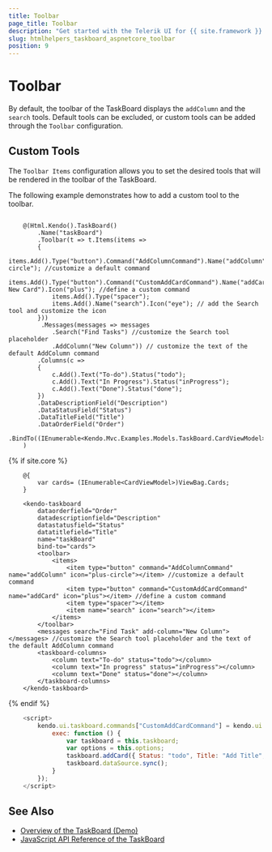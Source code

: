 ```yaml
---
title: Toolbar
page_title: Toolbar
description: "Get started with the Telerik UI for {{ site.framework }} TaskBoard and learn how to configure its toolbar."
slug: htmlhelpers_taskboard_aspnetcore_toolbar
position: 9
---
```


# Toolbar

By default, the toolbar of the TaskBoard displays the `addColumn` and the `search` tools. Default tools can be excluded, or custom tools can be added through the `Toolbar` configuration. 

## Custom Tools

The `Toolbar Items` configuration allows you to set the desired tools that will be rendered in the toolbar of the TaskBoard.

The following example demonstrates how to add a custom tool to the toolbar.

```HtmlHelper

    @(Html.Kendo().TaskBoard()
        .Name("taskBoard")
        .Toolbar(t => t.Items(items =>
        {
            items.Add().Type("button").Command("AddColumnCommand").Name("addColumn").Icon("plus-circle"); //customize a default command
            items.Add().Type("button").Command("CustomAddCardCommand").Name("addCard").Text("Add New Card").Icon("plus"); //define a custom command
            items.Add().Type("spacer");
            items.Add().Name("search").Icon("eye"); // add the Search tool and customize the icon
        }))
         .Messages(messages => messages
            .Search("Find Tasks") //customize the Search tool placeholder
            .AddColumn("New Column")) // customize the text of the default AddColumn command
        .Columns(c =>
        {
            c.Add().Text("To-do").Status("todo");
            c.Add().Text("In Progress").Status("inProgress");
            c.Add().Text("Done").Status("done");
        })
        .DataDescriptionField("Description")
        .DataStatusField("Status")
        .DataTitleField("Title")
        .DataOrderField("Order")
        .BindTo((IEnumerable<Kendo.Mvc.Examples.Models.TaskBoard.CardViewModel>)ViewBag.Cards)
    )
```
{% if site.core %}
```TagHelper
    @{
        var cards= (IEnumerable<CardViewModel>)ViewBag.Cards;
    }
    
    <kendo-taskboard 
	    dataorderfield="Order" 
	    datadescriptionfield="Description" 
	    datastatusfield="Status" 
	    datatitlefield="Title" 
        name="taskBoard"
	    bind-to="cards">
        <toolbar>
            <items>
                <item type="button" command="AddColumnCommand" name="addColumn" icon="plus-circle"></item> //customize a default command
                <item type="button" command="CustomAddCardCommand" name="addCard" icon="plus"></item> //define a custom command
                <item type="spacer"></item>
                <item name="search" icon="search"></item>
            </items>
        </toolbar>
        <messages search="Find Task" add-column="New Column"></messages> //customize the Search tool placeholder and the text of the default AddColumn command
        <taskboard-columns>
            <column text="To-do" status="todo"></column>
            <column text="In progress" status="inProgress"></column>
            <column text="Done" status="done"></column>
        </taskboard-columns>
    </kendo-taskboard>
```
{% endif %}
```JavaScript
    <script>
        kendo.ui.taskboard.commands["CustomAddCardCommand"] = kendo.ui.taskboard.Command.extend({
            exec: function () {
                var taskboard = this.taskboard;
                var options = this.options;
                taskboard.addCard({ Status: "todo", Title: "Add Title", Description: "Add Description", Color: "green" });
                taskboard.dataSource.sync();
            }
        });
    </script>
```

## See Also

* [Overview of the TaskBoard (Demo)](https://demos.telerik.com/kendo-ui/taskboard/index)
* [JavaScript API Reference of the TaskBoard](https://docs.telerik.com/kendo-ui/api/javascript/ui/taskboard)
